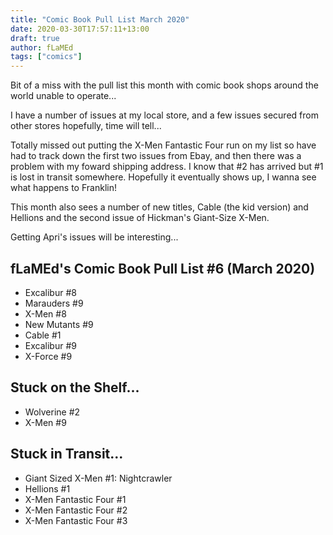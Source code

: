 ```yaml
---
title: "Comic Book Pull List March 2020"
date: 2020-03-30T17:57:11+13:00
draft: true
author: fLaMEd
tags: ["comics"]
---
```


Bit of a miss with the pull list this month with comic book shops around the world unable to operate... 

I have a number of issues at my local store, and a few issues secured from other stores hopefully, time will tell...

Totally missed out putting the X-Men Fantastic Four run on my list so have had to track down the first two issues from Ebay, and then there was a problem with my foward shipping address. I know that #2 has arrived but #1 is lost in transit somewhere. Hopefully it eventually shows up, I wanna see what happens to Franklin!

This month also sees a number of new titles, Cable (the kid version) and Hellions and the second issue of Hickman's Giant-Size X-Men.

Getting Apri's issues will be interesting...

## fLaMEd's Comic Book Pull List #6 (March 2020)
- Excalibur #8
- Marauders #9
- X-Men #8
- New Mutants #9
- Cable #1
- Excalibur #9
- X-Force #9

## Stuck on the Shelf...
- Wolverine #2
- X-Men #9

## Stuck in Transit...
- Giant Sized X-Men #1: Nightcrawler
- Hellions #1
- X-Men Fantastic Four #1
- X-Men Fantastic Four #2
- X-Men Fantastic Four #3